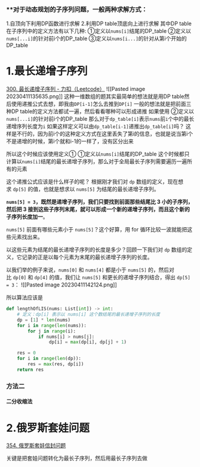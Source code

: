 ### **对于动态规划的子序列问题，一般两种求解方式：
1.自顶向下利用DP函数进行求解
2.利用DP table顶底向上进行求解
	其中DP table在子序列中的定义方法有以下几种:
	①定义以`nums[i]`结尾的DP_table
	②定义以`nums[...i]`的针对前i个的DP_table
	③定义以`nums[i...]`的针对从第i个开始的DP_table

# 1.最长递增子序列
[300. 最长递增子序列 - 力扣（Leetcode）](https://leetcode.cn/problems/longest-increasing-subsequence/)
![[Pasted image 20230411135635.png]]
这种一维数组的题其实最简单的想法就是用DP table然后使用递推公式去想，即我由`DP[i-1]`怎么去推到`DP[i]`
一般的想法就是把前面三种DP table的定义方法都试一遍，然后看看哪种可以形成递推
如果使用
②定义以`nums[...i]`的针对前i个的DP_table
那么对于`dp_table[i]`表示`nums`前`i`个中的最长递增序列长度为`i`
如果这样定义可以由`dp_table[i-1]`递推出`dp_table[i]`吗？
这样是不行的，因为前i个的这种定义方式在这里丢失了第i的信息，也就是说当第i个不是递增的时候，第i个就和i-1的一样了，没有区分出来

所以这个时候应该使用定义①
①定义以`nums[i]`结尾的DP_table
这个时候都只计算以`nums[i]`结尾的最长递增子序列，那么对于全局最长子序列需要遍历一遍所有的元素

这个递推公式应该是什么样子的呢？
根据刚才我们对 `dp` 数组的定义，现在想求 `dp[5]` 的值，也就是想求以 `nums[5]` 为结尾的最长递增子序列。

**`nums[5] = 3`，既然是递增子序列，我们只要找到前面那些结尾比 3 小的子序列，然后把 3 接到这些子序列末尾，就可以形成一个新的递增子序列，而且这个新的子序列长度加一**。

`nums[5]` 前面有哪些元素小于 `nums[5]`？这个好算，用 for 循环比较一波就能把这些元素找出来。

以这些元素为结尾的最长递增子序列的长度是多少？回顾一下我们对 `dp` 数组的定义，它记录的正是以每个元素为末尾的最长递增子序列的长度。

以我们举的例子来说，`nums[0]` 和 `nums[4]` 都是小于 `nums[5]` 的，然后对比 `dp[0]` 和 `dp[4]` 的值，我们让 `nums[5]` 和更长的递增子序列结合，得出 `dp[5] = 3`：
![[Pasted image 20230411142124.png]]

所以算法应该是
```python
def lengthOfLIS(nums: List[int]) -> int:
    # 定义：dp[i] 表示以 nums[i] 这个数结尾的最长递增子序列的长度
    dp = [1] * len(nums)
    for i in range(len(nums)):
        for j in range(i):
            if nums[i] > nums[j]:
                dp[i] = max(dp[i], dp[j] + 1) 

    res = 0
    for i in range(len(dp)):
        res = max(res, dp[i])
    return res
```
### 方法二
#### 二分收缩法




# 2.俄罗斯套娃问题

[354. 俄罗斯套娃信封问题](https://leetcode.cn/problems/russian-doll-envelopes/)

关键是把套娃问题转化为最长子序列，然后用最长子序列去做